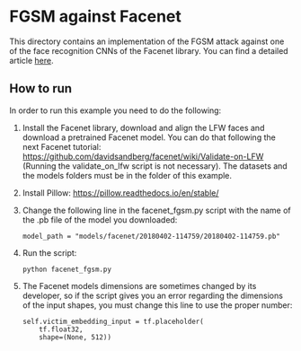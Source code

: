 # FGSM against Facenet
This directory contains an implementation of the FGSM attack against one of the face recognition CNNs of the Facenet library. You can find a detailed article [here](https://brunolopezgarcia.github.io/2018/05/09/Crafting-adversarial-faces.html).

## How to run

In order to run this example you need to do the following:

1. Install the Facenet library, download and align the LFW faces and download a pretrained Facenet model. You can do that following the next Facenet tutorial: https://github.com/davidsandberg/facenet/wiki/Validate-on-LFW
(Running the validate_on_lfw script is not necessary). The datasets and the models folders must be in the folder of this example.

2. Install Pillow: https://pillow.readthedocs.io/en/stable/

3. Change the following line in the facenet_fgsm.py script with the name of the .pb file of the model you downloaded:
    ```
    model_path = "models/facenet/20180402-114759/20180402-114759.pb"
    ```

4. Run the script:
    ```
    python facenet_fgsm.py
    ```
	
5. The Facenet models dimensions are sometimes changed by its developer, so if the script gives you an error regarding the dimensions of the input shapes, you must change this line to use the proper number:
    ```
	self.victim_embedding_input = tf.placeholder(
        tf.float32,
        shape=(None, 512))
	```